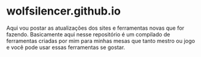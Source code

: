 # wolfsilencer.github.io

Aqui vou postar as atualizações dos sites e ferramentas novas que for fazendo. 
Basicamente aqui nesse repositório é um compilado de ferramentas criadas por mim para minhas mesas que tanto mestro ou jogo e você pode usar essas ferramentas se gostar. 
